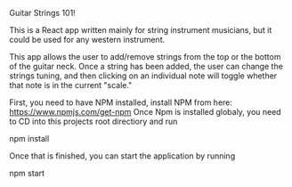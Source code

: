 Guitar Strings 101!

This is a React app written mainly for string instrument musicians, but it could be used for any western instrument.

This app allows the user to add/remove strings from the top or the bottom of the guitar neck.  Once a string has been added, the user can change the strings tuning, and then clicking on an individual note will toggle whether that note is in the current "scale."

First, you need to have NPM installed, install NPM from here: https://www.npmjs.com/get-npm
Once Npm is installed globaly, you need to CD into this projects root directiory and run

npm install

Once that is finished, you can start the application by running

npm start
